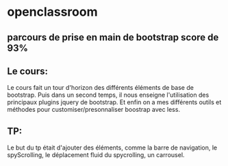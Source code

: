 # openclassroom

## parcours de prise en main de bootstrap score de 93%
## Le cours:
Le cours fait un tour d'horizon des différents éléments de base de bootstrap.
Puis dans un second temps, il nous enseigne l'utilisation des principaux plugins jquery de bootstrap.
Et enfin on a mes différents outils et méthodes pour customiser/presonnaliser boostrap avec less.

## TP:
Le but du tp était d'ajouter des éléments, comme la barre de navigation,
le spyScrolling, le déplacement fluid du spycrolling, un carrousel.

